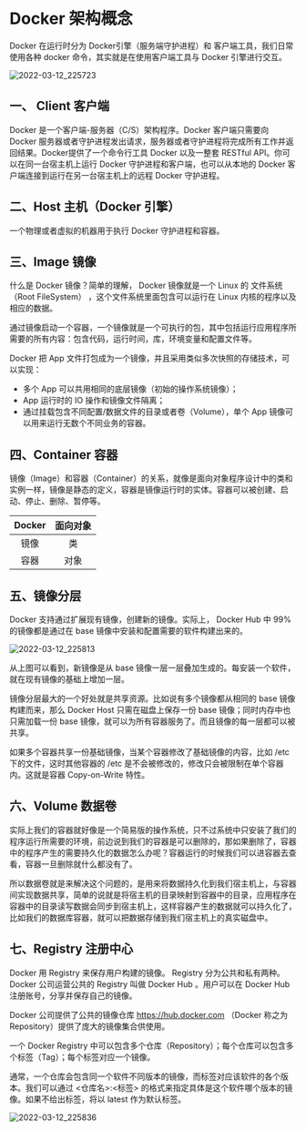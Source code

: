 # Docker 架构概念

Docker 在运行时分为 Docker引擎（服务端守护进程）和 客户端工具，我们日常使用各种 docker 命令，其实就是在使用客户端工具与 Docker 引擎进行交互。

![2022-03-12_225723](/Users/weizhao/Note/doc/2022/03/2022-03-12_225723.png)

## 一、 Client 客户端

Docker 是一个客户端-服务器（C/S）架构程序。Docker 客户端只需要向 Docker 服务器或者守护进程发出请求，服务器或者守护进程将完成所有工作并返回结果。Docker提供了一个命令行工具 Docker 以及一整套 RESTful API。你可以在同一台宿主机上运行 Docker 守护进程和客户端，也可以从本地的 Docker 客户端连接到运行在另一台宿主机上的远程 Docker 守护进程。

## 二、Host 主机（Docker 引擎）

一个物理或者虚拟的机器用于执行 Docker 守护进程和容器。

## 三、Image 镜像

什么是 Docker 镜像？简单的理解， Docker 镜像就是一个 Linux 的 文件系统（Root FileSystem） ，这个文件系统里面包含可以运行在 Linux 内核的程序以及相应的数据。

通过镜像启动一个容器，一个镜像就是一个可执行的包，其中包括运行应用程序所需要的所有内容：包含代码，运行时间，库，环境变量和配置文件等。

Docker 把 App 文件打包成为一个镜像，并且采用类似多次快照的存储技术，可以实现：

- 多个 App 可以共用相同的底层镜像（初始的操作系统镜像）；
-  App 运行时的 IO 操作和镜像文件隔离；
- 通过挂载包含不同配置/数据文件的目录或者卷（Volume），单个 App 镜像可以用来运行无数个不同业务的容器。

## 四、Container 容器

镜像（Image）和容器（Container）的关系，就像是面向对象程序设计中的类和实例一样，镜像是静态的定义，容器是镜像运行时的实体。容器可以被创建、启动、停止、删除、暂停等。

| Docker | 面向对象 |
| :----: | :------: |
|  镜像  |    类    |
|  容器  |   对象   |

## 五、镜像分层

Docker 支持通过扩展现有镜像，创建新的镜像。实际上， Docker Hub 中 99% 的镜像都是通过在 base 镜像中安装和配置需要的软件构建出来的。

![2022-03-12_225813](/Users/weizhao/Note/doc/2022/03/2022-03-12_225813.png)

从上图可以看到，新镜像是从 base 镜像一层一层叠加生成的。每安装一个软件，就在现有镜像的基础上增加一层。

镜像分层最大的一个好处就是共享资源。比如说有多个镜像都从相同的 base 镜像构建而来，那么 Docker Host 只需在磁盘上保存一份 base 镜像；同时内存中也只需加载一份 base 镜像，就可以为所有容器服务了。而且镜像的每一层都可以被共享。

如果多个容器共享一份基础镜像，当某个容器修改了基础镜像的内容，比如 /etc 下的文件，这时其他容器的 /etc 是不会被修改的，修改只会被限制在单个容器内。这就是容器 Copy-on-Write 特性。

## 六、Volume 数据卷

实际上我们的容器就好像是一个简易版的操作系统，只不过系统中只安装了我们的程序运行所需要的环境，前边说到我们的容器是可以删除的，那如果删除了，容器中的程序产生的需要持久化的数据怎么办呢？容器运行的时候我们可以进容器去查看，容器一旦删除就什么都没有了。

所以数据卷就是来解决这个问题的，是用来将数据持久化到我们宿主机上，与容器间实现数据共享，简单的说就是将宿主机的目录映射到容器中的目录，应用程序在容器中的目录读写数据会同步到宿主机上，这样容器产生的数据就可以持久化了，比如我们的数据库容器，就可以把数据存储到我们宿主机上的真实磁盘中。

## 七、Registry 注册中心

 Docker 用 Registry 来保存用户构建的镜像。 Registry 分为公共和私有两种。 Docker 公司运营公共的 Registry 叫做 Docker Hub 。用户可以在 Docker Hub 注册账号，分享并保存自己的镜像。

 Docker 公司提供了公共的镜像仓库 https://hub.docker.com （Docker 称之为 Repository）提供了庞大的镜像集合供使用。

一个 Docker Registry 中可以包含多个仓库（Repository）；每个仓库可以包含多个标签（Tag）；每个标签对应一个镜像。

通常，一个仓库会包含同一个软件不同版本的镜像，而标签对应该软件的各个版本。我们可以通过 <仓库名>:<标签> 的格式来指定具体是这个软件哪个版本的镜像。如果不给出标签，将以 latest 作为默认标签。

![2022-03-12_225836](/Users/weizhao/Note/doc/2022/03/2022-03-12_225836.png)

